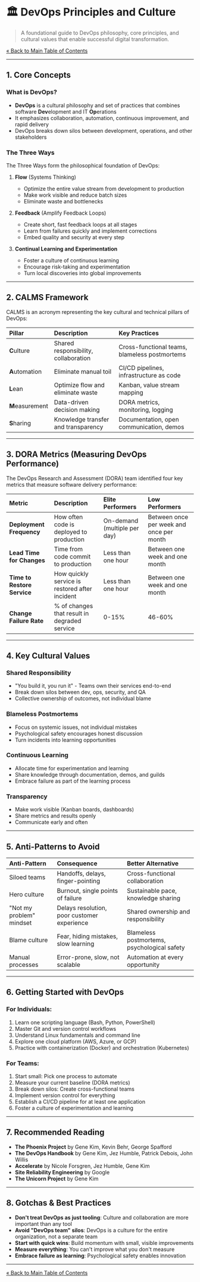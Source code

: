 # 🏛️ DevOps Principles and Culture

> A foundational guide to DevOps philosophy, core principles, and cultural
values that enable successful digital transformation.

[« Back to Main Table of Contents](../README.md)

---

## 1. Core Concepts

### What is DevOps?

* **DevOps** is a cultural philosophy and set of practices that combines software **Dev**elopment and IT **Op**erations
* It emphasizes collaboration, automation, continuous improvement, and rapid delivery
* DevOps breaks down silos between development, operations, and other stakeholders

### The Three Ways

The Three Ways form the philosophical foundation of DevOps:

1. **Flow** (Systems Thinking)
   * Optimize the entire value stream from development to production
   * Make work visible and reduce batch sizes
   * Eliminate waste and bottlenecks

2. **Feedback** (Amplify Feedback Loops)
   * Create short, fast feedback loops at all stages
   * Learn from failures quickly and implement corrections
   * Embed quality and security at every step

3. **Continual Learning and Experimentation**
   * Foster a culture of continuous learning
   * Encourage risk-taking and experimentation
   * Turn local discoveries into global improvements

---

## 2. CALMS Framework

CALMS is an acronym representing the key cultural and technical pillars of DevOps:

| Pillar | Description | Key Practices |
| :--- | :--- | :--- |
| **C**ulture | Shared responsibility, collaboration | Cross-functional teams, blameless postmortems |
| **A**utomation | Eliminate manual toil | CI/CD pipelines, infrastructure as code |
| **L**ean | Optimize flow and eliminate waste | Kanban, value stream mapping |
| **M**easurement | Data-driven decision making | DORA metrics, monitoring, logging |
| **S**haring | Knowledge transfer and transparency | Documentation, open communication, demos |

---

## 3. DORA Metrics (Measuring DevOps Performance)

The DevOps Research and Assessment (DORA) team identified four
key metrics that measure software delivery performance:

| Metric | Description | Elite Performers | Low Performers |
| :--- | :--- | :--- | :--- |
| **Deployment Frequency** | How often code is deployed to production | On-demand (multiple per day) | Between once per week and once per month |
| **Lead Time for Changes** | Time from code commit to production | Less than one hour | Between one week and one month |
| **Time to Restore Service** | How quickly service is restored after incident | Less than one hour | Between one week and one month |
| **Change Failure Rate** | % of changes that result in degraded service | 0-15% | 46-60% |

---

## 4. Key Cultural Values

### Shared Responsibility

* "You build it, you run it" - Teams own their services end-to-end
* Break down silos between dev, ops, security, and QA
* Collective ownership of outcomes, not individual blame

### Blameless Postmortems

* Focus on systemic issues, not individual mistakes
* Psychological safety encourages honest discussion
* Turn incidents into learning opportunities

### Continuous Learning

* Allocate time for experimentation and learning
* Share knowledge through documentation, demos, and guilds
* Embrace failure as part of the learning process

### Transparency

* Make work visible (Kanban boards, dashboards)
* Share metrics and results openly
* Communicate early and often

---

## 5. Anti-Patterns to Avoid

| Anti-Pattern | Consequence | Better Alternative |
| :--- | :--- | :--- |
| Siloed teams | Handoffs, delays, finger-pointing | Cross-functional collaboration |
| Hero culture | Burnout, single points of failure | Sustainable pace, knowledge sharing |
| "Not my problem" mindset | Delays resolution, poor customer experience | Shared ownership and responsibility |
| Blame culture | Fear, hiding mistakes, slow learning | Blameless postmortems, psychological safety |
| Manual processes | Error-prone, slow, not scalable | Automation at every opportunity |

---

## 6. Getting Started with DevOps

### For Individuals:

1. Learn one scripting language (Bash, Python, PowerShell)
2. Master Git and version control workflows
3. Understand Linux fundamentals and command line
4. Explore one cloud platform (AWS, Azure, or GCP)
5. Practice with containerization (Docker) and orchestration (Kubernetes)

### For Teams:

1. Start small: Pick one process to automate
2. Measure your current baseline (DORA metrics)
3. Break down silos: Create cross-functional teams
4. Implement version control for everything
5. Establish a CI/CD pipeline for at least one application
6. Foster a culture of experimentation and learning

---

## 7. Recommended Reading

* **The Phoenix Project** by Gene Kim, Kevin Behr, George Spafford
* **The DevOps Handbook** by Gene Kim, Jez Humble, Patrick Debois, John Willis
* **Accelerate** by Nicole Forsgren, Jez Humble, Gene Kim
* **Site Reliability Engineering** by Google
* **The Unicorn Project** by Gene Kim

---

## 8. Gotchas & Best Practices

* **Don't treat DevOps as just tooling**: Culture and collaboration are more important than any tool
* **Avoid "DevOps team" silos**: DevOps is a culture for the entire organization, not a separate team
* **Start with quick wins**: Build momentum with small, visible improvements
* **Measure everything**: You can't improve what you don't measure
* **Embrace failure as learning**: Psychological safety enables innovation

---

[« Back to Main Table of Contents](../README.md)
